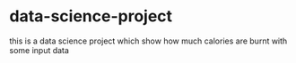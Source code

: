 # data-science-project
this is a data science project which show how much calories are burnt with some input data
